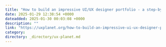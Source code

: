 ```yaml
---
title: "How to build an impressive UI/UX designer portfolio - a step-by-step guide"
date: 2025-01-29 12:38:54 +0000
dateadded: 2025-01-30 00:03:08 +0000
description: ""
link: "https://uxplanet.org/how-to-build-an-impressive-ui-ux-designer-portfolio-a-step-by-step-guide-10efbf31142f?source=rss----819cc2aaeee0---4"
category:
directory: _directory/ux-planet.md
---
```

